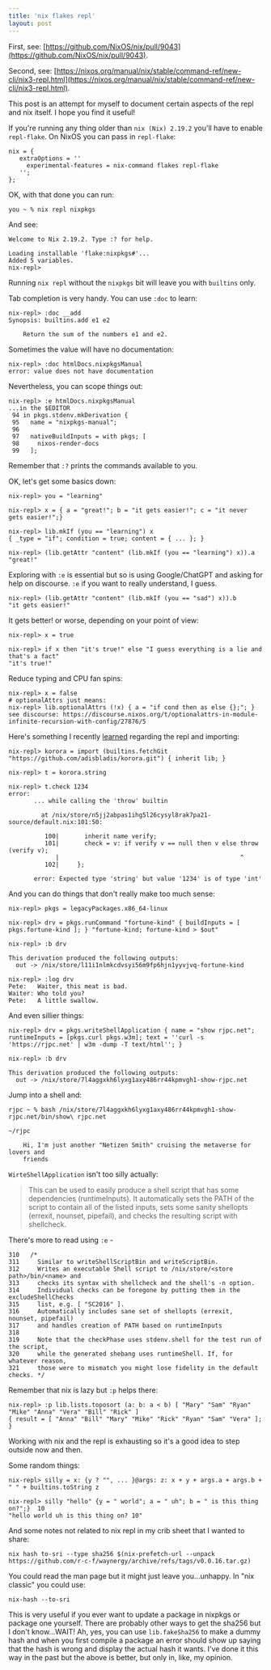 ```yaml
---
title: 'nix flakes repl'
layout: post
---
```


First, see: [https://github.com/NixOS/nix/pull/9043](https://github.com/NixOS/nix/pull/9043).

Second, see: [https://nixos.org/manual/nix/stable/command-ref/new-cli/nix3-repl.html](https://nixos.org/manual/nix/stable/command-ref/new-cli/nix3-repl.html).

This post is an attempt for myself to document certain aspects of the repl and nix itself. I hope you find it useful!

If you're running any thing older than `nix (Nix) 2.19.2` you'll have to enable `repl-flake`. On NixOS you can pass in `repl-flake`:

    nix = {
       extraOptions = ''
         experimental-features = nix-command flakes repl-flake
       '';
    };

OK, with that done you can run:

    you ~ % nix repl nixpkgs

And see:

    Welcome to Nix 2.19.2. Type :? for help.

    Loading installable 'flake:nixpkgs#'...
    Added 5 variables.
    nix-repl>

Running `nix repl` without the `nixpkgs` bit will leave you with `builtins` only.

Tab completion is very handy. You can use `:doc` to learn:
    
    nix-repl> :doc __add 
    Synopsis: builtins.add e1 e2

        Return the sum of the numbers e1 and e2.

Sometimes the value will have no documentation:

    nix-repl> :doc htmlDocs.nixpkgsManual
    error: value does not have documentation

Nevertheless, you can scope things out:

    nix-repl> :e htmlDocs.nixpkgsManual
    ...in the $EDITOR
     94 in pkgs.stdenv.mkDerivation {
     95   name = "nixpkgs-manual";
     96
     97   nativeBuildInputs = with pkgs; [
     98     nixos-render-docs
     99   ];

Remember that `:?` prints the commands available to you.

OK, let's get some basics down:

    nix-repl> you = "learning"

    nix-repl> x = { a = "great!"; b = "it gets easier!"; c = "it never gets easier!";} 

    nix-repl> lib.mkIf (you == "learning") x
    { _type = "if"; condition = true; content = { ... }; }

    nix-repl> (lib.getAttr "content" (lib.mkIf (you == "learning") x)).a
    "great!"

Exploring with `:e` is essential but so is using Google/ChatGPT and asking for help on discourse. `:e` if you want to really understand, I guess.

    nix-repl> (lib.getAttr "content" (lib.mkIf (you == "sad") x)).b
    "it gets easier!"

It gets better! or worse, depending on your point of view:

    nix-repl> x = true

    nix-repl> if x then "it's true!" else "I guess everything is a lie and that's a fact"
    "it's true!"

Reduce typing and CPU fan spins:

    nix-repl> x = false
    # optionalAttrs just means:
    nix-repl> lib.optionalAttrs (!x) { a = "if cond then as else {};"; }
    see discourse: https://discourse.nixos.org/t/optionalattrs-in-module-infinite-recursion-with-config/27876/5

Here's something I recently [learned](https://discourse.nixos.org/t/korora-a-tiny-fast-type-system-for-nix-in-nix/36900/5) regarding the repl and importing:

    nix-repl> korora = import (builtins.fetchGit "https://github.com/adisbladis/korora.git") { inherit lib; }

    nix-repl> t = korora.string

    nix-repl> t.check 1234
    error:
           ... while calling the 'throw' builtin

             at /nix/store/n5jj2abpas1ihg5l26cysyl8rak7pa21-source/default.nix:101:50:

              100|       inherit name verify;
              101|       check = v: if verify v == null then v else throw (verify v);
                 |                                                  ^
              102|     };

           error: Expected type 'string' but value '1234' is of type 'int'

And you can do things that don't really make too much sense:

    nix-repl> pkgs = legacyPackages.x86_64-linux 

    nix-repl> drv = pkgs.runCommand "fortune-kind" { buildInputs = [ pkgs.fortune-kind ]; } "fortune-kind; fortune-kind > $out"

    nix-repl> :b drv

    This derivation produced the following outputs:
      out -> /nix/store/l11i1nlmkcdvsyi56m9fp6hjn1yyvjvq-fortune-kind

    nix-repl> :log drv
    Pete:   Waiter, this meat is bad.
    Waiter: Who told you?
    Pete:   A little swallow.

And even sillier things:

    nix-repl> drv = pkgs.writeShellApplication { name = "show rjpc.net";  runtimeInputs = [pkgs.curl pkgs.w3m]; text = ''curl -s 'https://rjpc.net' | w3m -dump -T text/html''; }

    nix-repl> :b drv

    This derivation produced the following outputs:
      out -> /nix/store/7l4aggxkh6lyxg1axy486rr44kpmvgh1-show-rjpc.net

Jump into a shell and:

    rjpc ~ % bash /nix/store/7l4aggxkh6lyxg1axy486rr44kpmvgh1-show-rjpc.net/bin/show\ rjpc.net

    ~/rjpc

        Hi, I'm just another "Netizen Smith" cruising the metaverse for lovers and
        friends

`WirteShellApplication` isn't too silly actually:

> This can be used to easily produce a shell script that has some dependencies (runtimeInputs). It automatically sets the PATH of the script to contain all of the listed inputs, sets some sanity shellopts (errexit, nounset, pipefail), and checks the resulting script with shellcheck.

There's more to read using `:e` -

    310   /*
    311     Similar to writeShellScriptBin and writeScriptBin.
    312     Writes an executable Shell script to /nix/store/<store path>/bin/<name> and
    313     checks its syntax with shellcheck and the shell's -n option.
    314     Individual checks can be foregone by putting them in the excludeShellChecks
    315     list, e.g. [ "SC2016" ].
    316     Automatically includes sane set of shellopts (errexit, nounset, pipefail)
    317     and handles creation of PATH based on runtimeInputs
    318
    319     Note that the checkPhase uses stdenv.shell for the test run of the script,
    320     while the generated shebang uses runtimeShell. If, for whatever reason,
    321     those were to mismatch you might lose fidelity in the default checks. */

Remember that nix is lazy but `:p` helps there:

    nix-repl> :p lib.lists.toposort (a: b: a < b) [ "Mary" "Sam" "Ryan" "Mike" "Anna" "Vera" "Bill" "Rick" ] 
    { result = [ "Anna" "Bill" "Mary" "Mike" "Rick" "Ryan" "Sam" "Vera" ]; }

Working with nix and the repl is exhausting so it's a good idea to step outside now and then.

Some random things:

    nix-repl> silly = x: {y ? "", ... }@args: z: x + y + args.a + args.b + " " + builtins.toString z

    nix-repl> silly "hello" {y = " world"; a = " uh"; b = " is this thing on?";}  10
    "hello world uh is this thing on? 10"

And some notes not related to nix repl in my crib sheet that I wanted to share:

    nix hash to-sri --type sha256 $(nix-prefetch-url --unpack https://github.com/r-c-f/waynergy/archive/refs/tags/v0.0.16.tar.gz)

You could read the man page but it might just leave you...unhappy. In "nix classic" you could use:

    nix-hash --to-sri

This is very useful if you ever want to update a package in nixpkgs or package one yourself. There are probably other ways to get the sha256 but I don't know...WAIT!
Ah, yes, you can use `lib.fakeSha256` to make a dummy hash and when you first compile a package an error should show up saying that the hash is wrong and display the actual hash it wants. I've done it this way in the past but the above is better, but only in, like, my opinion.
